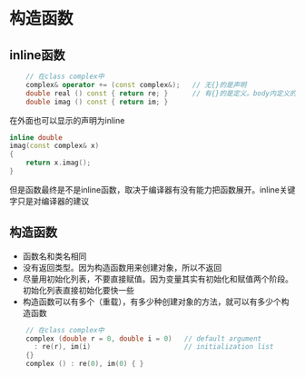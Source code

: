 # 构造函数

## inline函数

```cpp
    // 在class complex中
    complex& operator += (const complex&);   // 无{}的是声明
    double real () const { return re; }      // 有{}的是定义。body内定义的函数会建议inline
    double imag () const { return im; }
```

在外面也可以显示的声明为inline

```cpp
inline double
imag(const complex& x)
{
    return x.imag();
}
```

但是函数最终是不是inline函数，取决于编译器有没有能力把函数展开。inline关键字只是对编译器的建议

## 构造函数

- 函数名和类名相同
- 没有返回类型。因为构造函数用来创建对象，所以不返回
- 尽量用初始化列表，不要直接赋值。因为变量其实有初始化和赋值两个阶段。初始化列表直接初始化要快一些
- 构造函数可以有多个（重载），有多少种创建对象的方法，就可以有多少个构造函数

```cpp
    // 在class complex中
    complex (double r = 0, double i = 0)   // default argument
      : re(r), im(i)                       // initialization list
    {}
    complex () : re(0), im(0) { }
```

